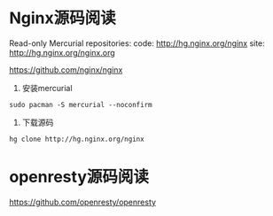 # Nginx源码阅读


Read-only Mercurial repositories:
code: http://hg.nginx.org/nginx
site: http://hg.nginx.org/nginx.org

https://github.com/nginx/nginx

1. 安装mercurial
```shell
sudo pacman -S mercurial --noconfirm
```

1. 下载源码
```shell
hg clone http://hg.nginx.org/nginx
```


# openresty源码阅读

https://github.com/openresty/openresty